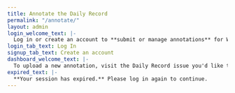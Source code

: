 ```yaml
---
title: Annotate the Daily Record
permalink: "/annotate/"
layout: admin
login_welcome_text: |-
  Log in or create an account to **submit or manage annotations** for Wilmington's Daily Record.
login_tab_text: Log In
signup_tab_text: Create an account
dashboard_welcome_text: |-
  To upload a new annotation, visit the Daily Record issue you'd like to annotate in our [Archive](/archives). Expand the issue transcript and click 'Add new annotation' to get started.
expired_text: |-
  **Your session has expired.** Please log in again to continue.
---
```


